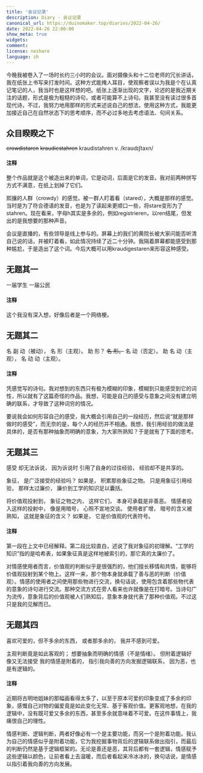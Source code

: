 ```yaml
---
title: '会议记录'
description: Diary - 会议记录
canonical_url: https://duinomaker.top/diaries/2022-04-26/
date: 2022-04-26 22:00:00
show_meta: true
widgets:
comment:
license: noshare
language: zh
---
```


今晚我被卷入了一场时长约三小时的会议。面对摄像头和十二位老师的冗长讲话，我在纸张上书写来打发时间。这种方式能掩人耳目，使观察者误以为我是个在认真记笔记的人，我当时也是这样想的吧。纸张上逐渐出现的文字，论述的是我近期关注的话题，形式是极为粗糙的诗句，或者可能算不上诗句。我甚至没有读过很多首现代诗，不过，我努力地用那样的形式来述说自己的想法，使用这种方式，我能更加接近自己在自然状态下的思考顺序，而不必过多地去考虑语法、句间关系。

## 众目睽睽之下

<span style="text-decoration: line-through;">crowdistaren</span>
<span style="text-decoration: line-through;">kraudiestahren</span>
kraudistahren v. /kraʊdɪʃtaxn/

#### 注释

整个作品就是这个被造出来的单词，它是动词，后面是它的发音。我对前两种拼写方式不满意，在纸上划掉了它们。

熙攘的人群（crowdy）的感觉。被一群人盯着看（stared），大概是那样的感觉。当时是为了符合德语的发音，也是为了读起来更顺口一些，将stare变形为了stahren。现在看来，字母h其实是多余的，例如registrieren，以ren结尾，但发出的是我想要的那种声音。

会议是直播的，有些领导是线上参与的。屏幕上的我们的黄院长被大家问能否听清自己说的话，并被盯着看，如此情况持续了近二十分钟。我隔着屏幕都能感受到那种尴尬，于是造出了这个词。今后大概可以用kraudigestaren来形容这种感受。

## 无题其一

一届学生
一届公民

#### 注释

这个我没有深入想，好像后者是一个网络梗。

## 无题其二

名 副 动（被动），
名 形（主观）。
助 形？
<span style="text-decoration: line-through;">名 形。</span>
名 动（否定）。
助 名 动（主观），
名 动 动（主观）。

#### 注释

凭感觉写的诗句。我对想到的东西只有极为模糊的印象，模糊到只能感受到它的词性，所以就有了这篇奇怪的作品。我想，可能是自己的感受与意象之间没有建立明确的联系，才导致了这种词穷的情况。

要说我会如何形容自己的感受，我大概会引用自己的一段经历，然后说“就是那样做时的感受”，而无奈的是，每个人的经历并不相通。我想，我引用经验的做法是具体的，是否有那种抽象而明确的意象，为大家所熟知？于是就有了下面的思考。

## 无题其三

感受
却无法诉说，
因为诉说时
引用了自身的过往经验，
经验却不是共享的。

象征，
是广泛接受的经验吗？
如果是，
积累那些象征之物。
只是用象征引用经验，
那样太过廉价，
廉价到工学的知识足以囊括。

将价值观投射到，
象征之物之内，
这样它们，
本身可承载是非善恶。
情感者投入这样的投射中，
像是用暗号，
心照不宣地交谈。
使用者扩增，
暗号的含义被熟知，
这就是象征的含义？
如果是，
它是价值观的代表符号。

#### 注释

第一段在上文中已经解释。第二段比较直白，述说了我对象征的初理解。“工学的知识”指的是哈希表，如果象征真是这样地被索引的，那它真的太廉价了。

对情感使用者而言，价值观的判断似乎是很强烈的，他们擅长移情和共情，能够将价值观投射到某个物上。这样一来，那个物本身就承载了善与恶的判断（价值观）。情感的使用者之间使用那些物进行交流，换句话说，使用包含着那些物代表的意象的诗句进行交流。那种交流方式在旁人看来也许就像是在打暗号。当诗句广为流传，意象背后的价值观被人们熟知后，意象本身就代表了那种价值观。不过这只是我的见解而已。

## 无题其四

喜欢可爱的，但不多余的东西，
或者那多余的，
我并不感到可爱。

主观判断竟是如此客观的；
想要抽象而明确的情感（不是情绪）。
但附着逻辑好像又无法接受
我的情感是附着的，
指引我向善的方向发掘逻辑联系，
因为恶，也是有逻辑的。

#### 注释

近期将古明地姐妹的那幅画看得太多了，以至于原本可爱的印象变成了多余的印象，感慨自己对物的偏爱竟是如此变化无常、基于客观价值。更客观地想，在我的逻辑中，没有既可爱又多余的东西，甚至多余就意味着不可爱。在这件事情上，我痛恨自己的理性。

情感判断、逻辑判断，两者好像必有一个是主要功能，而另一个是附着功能。我认为自己的情感似乎是附着功能，它为我挖掘事物背后的逻辑联系做出指引，而最后的判断仍然是基于逻辑框架的。无论是善还是恶，其背后都有一套逻辑，情感赋予这些逻辑以颜色，让前者看上去温暖，而后者看起来冷冰冰的，换句话说，是情感以指引着我向善的方向发展。